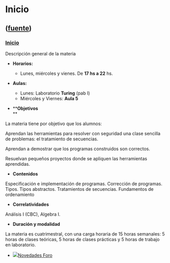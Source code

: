 # Inicio
([fuente](https://campus.exactas.uba.ar/course/view.php?id=991))
---
### [Inicio](https://campus.exactas.uba.ar/course/view.php?id=991&section=0)

Descripción general de la materia

  - **Horarios:**
    - Lunes, miércoles y vienes. De **17 hs a 22** hs.
  - **Aulas:**
    - Lunes: Laboratorio **Turing** (pab I)
    - Miércoles y Viernes: **Aula 5**

  - ****Objetivos**  
**

La materia tiene por objetivo que los alumnos:

Aprendan las herramientas para resolver con seguridad una clase sencilla de
problemas: el tratamiento de secuencias.

Aprendan a demostrar que los programas construidos son correctos.

Resuelvan pequeños proyectos donde se apliquen las herramientas aprendidas.

  - **Contenidos**

Especificación e implementación de programas. Corrección de programas. Tipos.
Tipos abstractos. Tratamientos de secuencias. Fundamentos de ordenamiento

  - **Correlatividades**

Análisis I (CBC), Algebra I.

  - **Duración y modalidad**

La materia es cuatrimestral, con una carga horaria de 15 horas semanales: 5
horas de clases teóricas, 5 horas de clases prácticas y 5 horas de trabajo en
laboratorio.

  - [![ ](https://campus.exactas.uba.ar/theme/image.php/aardvark/forum/1524752928/icon)Novedades Foro](https://campus.exactas.uba.ar/mod/forum/view.php?id=51933)


